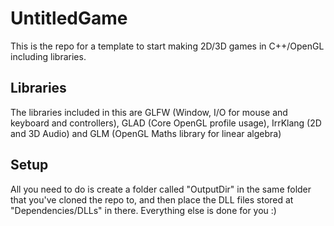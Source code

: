 # UntitledGame
This is the repo for a template to start making 2D/3D games in C++/OpenGL including libraries.

## Libraries
The libraries included in this are GLFW (Window, I/O for mouse and keyboard and controllers), GLAD (Core OpenGL profile usage), IrrKlang (2D and 3D Audio) and GLM (OpenGL Maths library for linear algebra)

## Setup
All you need to do is create a folder called "OutputDir" in the same folder that you've cloned the repo to, and then place the DLL files stored at "Dependencies/DLLs" in there. Everything else is done for you :)
